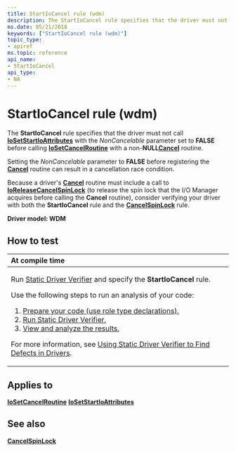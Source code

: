 ```yaml
---
title: StartIoCancel rule (wdm)
description: The StartIoCancel rule specifies that the driver must not call IoSetStartIoAttributes with the NonCancelable parameter set to FALSE before calling IoSetCancelRoutine with a non-NULLCancel routine.
ms.date: 05/21/2018
keywords: ["StartIoCancel rule (wdm)"]
topic_type:
- apiref
ms.topic: reference
api_name:
- StartIoCancel
api_type:
- NA
---
```


# StartIoCancel rule (wdm)


The **StartIoCancel** rule specifies that the driver must not call [**IoSetStartIoAttributes**](/windows-hardware/drivers/ddi/ntifs/nf-ntifs-iosetstartioattributes) with the *NonCancelable* parameter set to **FALSE** before calling [**IoSetCancelRoutine**](/windows-hardware/drivers/ddi/wdm/nf-wdm-iosetcancelroutine) with a non-**NULL**[**Cancel**](/windows-hardware/drivers/ddi/wdm/nc-wdm-driver_cancel) routine.

Setting the *NonCancelable* parameter to **FALSE** before registering the [**Cancel**](/windows-hardware/drivers/ddi/wdm/nc-wdm-driver_cancel) routine can result in a cancellation race condition.

Because a driver's [**Cancel**](/windows-hardware/drivers/ddi/wdm/nc-wdm-driver_cancel) routine must include a call to [**IoReleaseCancelSpinLock**](/previous-versions/windows/hardware/drivers/ff549550(v=vs.85)) (to release the spin lock that the I/O Manager acquires before calling the **Cancel** routine), consider verifying your driver with both the **StartIoCancel** rule and the [**CancelSpinLock**](wdm-cancelspinlock.md) rule.

**Driver model: WDM**

## How to test

<table>
<colgroup>
<col width="100%" />
</colgroup>
<thead>
<tr class="header">
<th align="left">At compile time</th>
</tr>
</thead>
<tbody>
<tr class="odd">
<td align="left"><p>Run <a href="/windows-hardware/drivers/devtest/static-driver-verifier" data-raw-source="[Static Driver Verifier](./static-driver-verifier.md)">Static Driver Verifier</a> and specify the <strong>StartIoCancel</strong> rule.</p>
Use the following steps to run an analysis of your code:
<ol>
<li><a href="/windows-hardware/drivers/devtest/using-static-driver-verifier-to-find-defects-in-drivers#preparing-your-source-code" data-raw-source="[Prepare your code (use role type declarations).](./using-static-driver-verifier-to-find-defects-in-drivers.md#preparing-your-source-code)">Prepare your code (use role type declarations).</a></li>
<li><a href="/windows-hardware/drivers/devtest/using-static-driver-verifier-to-find-defects-in-drivers#running-static-driver-verifier" data-raw-source="[Run Static Driver Verifier.](./using-static-driver-verifier-to-find-defects-in-drivers.md#running-static-driver-verifier)">Run Static Driver Verifier.</a></li>
<li><a href="/windows-hardware/drivers/devtest/using-static-driver-verifier-to-find-defects-in-drivers#viewing-and-analyzing-the-results" data-raw-source="[View and analyze the results.](./using-static-driver-verifier-to-find-defects-in-drivers.md#viewing-and-analyzing-the-results)">View and analyze the results.</a></li>
</ol>
<p>For more information, see <a href="/windows-hardware/drivers/devtest/using-static-driver-verifier-to-find-defects-in-drivers" data-raw-source="[Using Static Driver Verifier to Find Defects in Drivers](./using-static-driver-verifier-to-find-defects-in-drivers.md)">Using Static Driver Verifier to Find Defects in Drivers</a>.</p></td>
</tr>
</tbody>
</table>

## Applies to

[**IoSetCancelRoutine**](/windows-hardware/drivers/ddi/wdm/nf-wdm-iosetcancelroutine)
[**IoSetStartIoAttributes**](/windows-hardware/drivers/ddi/ntifs/nf-ntifs-iosetstartioattributes)
## See also

[**CancelSpinLock**](wdm-cancelspinlock.md)
